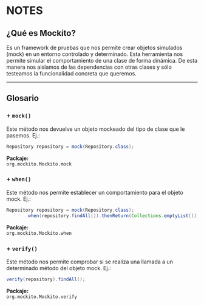 # NOTES

## ¿Qué es Mockito?
Es un framework de pruebas que nos permite crear objetos simulados (mock) en un entorno controlado y determinado. Esta herramienta nos permite simular el comportamiento de una clase de forma dinámica. De esta manera nos aislamos de las dependencias con otras clases y sólo testeamos la funcionalidad concreta que queremos.  

---

## Glosario

### + `mock()`
Este método nos devuelve un objeto mockeado del tipo de clase que le pasemos. Ej.:  
```java
Repository repository = mock(Repository.class);
```

**Packaje:**  
`org.mockito.Mockito.mock`

### + `when()`
Este método nos permite establecer un comportamiento para el objeto mock. Ej.:
```java
Repository repository = mock(Repository.class);
        when(repository.findAll()).thenReturn(Collections.emptyList());
```

**Packaje:**  
`org.mockito.Mockito.when`

### + `verify()`
Este método nos permite comprobar si se realiza una llamada a un determinado método del objeto mock. Ej.:
```java
verify(repository).findAll();
```

**Packaje:**  
`org.mockito.Mockito.verify`